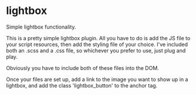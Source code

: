 # lightbox

Simple lightbox functionality.

This is a pretty simple lightbox plugin. All you have to do is add the JS file to your script resources, then add the styling file of your choice. I've included both an .scss and a .css file, so whichever you prefer to use, just plug and play.

Obviously you have to include both of these files into the DOM.

Once your files are set up, add a link to the image you want to show up in a lightbox, and add the class 'lightbox_button' to the anchor tag.

